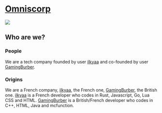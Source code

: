 # [Omniscorp](https://github.com/OmnisCorp)

![](https://tinyurl.com/omniscorplogo2022)

## Who are we?

### People

We are a tech company founded by user [ilkyaa](https://github.com/ilkyaa) and co-founded by user [GamingBurber](https://github.com/GamingBurber).

### Origins

We are a French company, [ilkyaa](https://github.com/ilkyaa), the French one, [GamingBurber](https://github.com/GamingBurber), the British one.
[ilkyaa](https://github.com/ilkyaa) is a French developer who codes in Rust, Javascript, Go, Lua CSS and HTML.
[GamingBurber](https://github.com/GamingBurber) is a British/French developer who codes in C++, HTML, Java and mcfunction.
